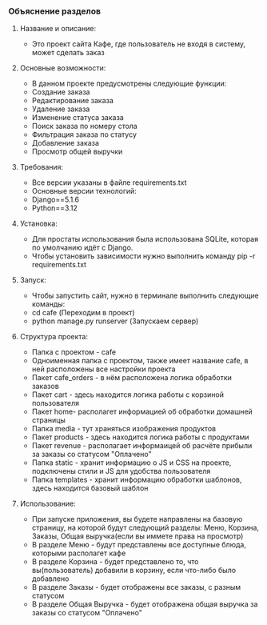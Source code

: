 ### Объяснение разделов

1. Название и описание:
   - Это проект сайта Кафе, где пользователь не входя в систему, может сделать заказ 

2. Основные возможности:
   - В данном проекте предусмотрены следующие функции:
   - Создание заказа
   - Редактирование заказа
   - Удаление заказа
   - Изменение статуса заказа
   - Поиск заказа по номеру стола
   - Фильтрация заказа по статусу
   - Добавление заказа
   - Просмотр общей выручки

3. Требования:
   - Все версии указаны в файле requirements.txt
   - Основные версии технологий:
   - Django==5.1.6
   - Python==3.12

4. Установка:
   - Для простаты использования была использована SQLite, которая по умолчанию идёт с Django.
   - Чтобы установить зависимости нужно выполнить команду pip -r requirements.txt

5. Запуск:
   - Чтобы запустить сайт, нужно в терминале выполнить следующие команды:
   - cd cafe (Переходим в проект)
   - python manage.py runserver (Запускаем сервер)

6. Структура проекта:
   - Папка с проектом - cafe
   - Одноименная папка с проектом, также имеет название cafe, в ней расположены все настройки проекта
   - Пакет cafe_orders - в нём расположена логика обработки заказов
   - Пакет cart - здесь находится логика работы с корзиной пользователя
   - Пакет home- располагет информацией об обработки домашней страницы
   - Папка media - тут храняться изображения продуктов
   - Пакет products - здесь находится логика работы с продуктами
   - Пакет revenue - располагает информаицей об расчёте прибыли за заказы со статусом "Оплачено"
   - Папка static - хранит информацию о JS и CSS на проекте, подключены стили и JS для удобства пользователя
   - Папка templates - хранит информацию обработки шаблонов, здесь находится базовый шаблон

7. Использование:
   - При запуске приложения, вы будете направлены на базовую страницу, на которой будут следующий разделы: Меню, Корзина, Заказы, Общая выручка(если вы иммете права на просмотр)
   - В разделе Меню - будут представлены все доступные блюда, которыми располагет кафе
   - В разделе Корзина - будет представлено то, что вы(пользователь) добавили в корзину, если что-либо было добавлено
   - В разделе Заказы - будет отображены все заказы, с разным статусом
   - В разделе Общая Выручка - будет отображена общая выручка за заказы со статусом "Оплачено"
